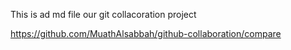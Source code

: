 This is ad md file our git collacoration project 

https://github.com/MuathAlsabbah/github-collaboration/compare